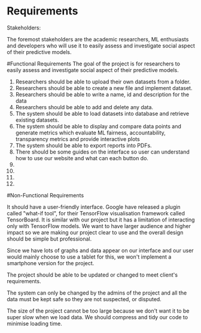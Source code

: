 # Requirements
Stakeholders: 

The foremost stakeholders are the academic researchers, ML enthusiasts and developers who will use it to easily assess and investigate social aspect of their predictive models.


#Functional Requirements
The goal of the project is for researchers to easily assess and investigate social aspect of their predictive models.

1. Researchers should be able to upload their own datasets from a folder.
2. Researchers should be able to create a new file and implement dataset.
3. Researchers should be able to write a name, id and description for the data
4. Researchers should be able to add and delete any data.
5. The system should be able to load datasets into database and retrieve existing datasets.
6. The system should be able to display and compare data points and generate metrics which evaluate ML fairness, accountability, transparency metrics and provide interactive plots
7. The system should be able to export reports into PDFs.
8. There should be some guides on the interface so user can understand how to use our website and what can each button do.
9.
10.
11.
12.



#Non-Functional Requirements

It should have a user-friendly interface. Google have released a plugin called "what-if tool", for their TensorFlow visualisation framework called TensorBoard. It is similar with our project but it has a limitation of interacting only with TensorFlow models. We want to have larger audience and higher impact so we are making our project clear to use and the overall design should be simple but professional.

Since we have lots of graphs and data appear on our interface and our user would mainly choose to use a tablet for this, we won't implement a smartphone version for the project.

The project should be able to be updated or changed to meet client's requirements.

The system can only be changed by the admins of the project and all the data must be kept safe so they are not suspected, or disputed.

The size of the project cannot be too large because we don't want it to be super slow when we load data. We should compress and tidy our code to minimise loading time.
